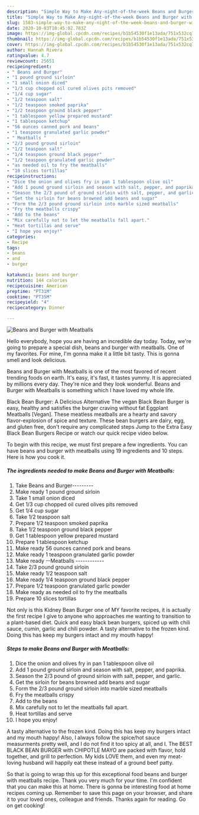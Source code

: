 ```yaml
---
description: "Simple Way to Make Any-night-of-the-week Beans and Burger with Meatballs"
title: "Simple Way to Make Any-night-of-the-week Beans and Burger with Meatballs"
slug: 1583-simple-way-to-make-any-night-of-the-week-beans-and-burger-with-meatballs
date: 2020-10-03T10:45:02.783Z
image: https://img-global.cpcdn.com/recipes/b1b54530f1e13ada/751x532cq70/beans-and-burger-with-meatballs-recipe-main-photo.jpg
thumbnail: https://img-global.cpcdn.com/recipes/b1b54530f1e13ada/751x532cq70/beans-and-burger-with-meatballs-recipe-main-photo.jpg
cover: https://img-global.cpcdn.com/recipes/b1b54530f1e13ada/751x532cq70/beans-and-burger-with-meatballs-recipe-main-photo.jpg
author: Hannah Rivera
ratingvalue: 4.7
reviewcount: 25651
recipeingredient:
- " Beans and Burger"
- "1 pound ground sirloin"
- "1 small onion diced"
- "1/3 cup chopped oil cured olives pits removed"
- "1/4 cup sugar"
- "1/2 teaspoon salt"
- "1/2 teaspoon smoked paprika"
- "1/2 teaspoon ground black pepper"
- "1 tablespoon yellow prepared mustard"
- "1 tablespoon ketchup"
- "56 ounces canned pork and beans"
- "1 teaspoon granulated garlic powder"
- " Meatballs "
- "2/3 pound ground sirloin"
- "1/2 teaspoon salt"
- "1/4 teaspoon ground black pepper"
- "1/2 teaspoon granulated garlic powder"
- "as needed oil to fry the meatballs"
- "10 slices tortillas"
recipeinstructions:
- "Dice the onion and olives fry in pan 1 tablespoon olive oil"
- "Add 1 pound ground sirloin and season with salt, pepper, and paprika."
- "Season the 2/3 pound of ground sirloin with salt, pepper, and garlic."
- "Get the sirloin for beans browned add beans and sugar"
- "Form the 2/3 pound ground sirloin into marble sized meatballs"
- "Fry the meatballs crispy"
- "Add to the beans"
- "Mix carefully not to let the meatballs fall apart."
- "Heat tortillas and serve"
- "I hope you enjoy!"
categories:
- Recipe
tags:
- beans
- and
- burger

katakunci: beans and burger 
nutrition: 144 calories
recipecuisine: American
preptime: "PT31M"
cooktime: "PT35M"
recipeyield: "4"
recipecategory: Dinner

---
```



![Beans and Burger with Meatballs](https://img-global.cpcdn.com/recipes/b1b54530f1e13ada/751x532cq70/beans-and-burger-with-meatballs-recipe-main-photo.jpg)

Hello everybody, hope you are having an incredible day today. Today, we're going to prepare a special dish, beans and burger with meatballs. One of my favorites. For mine, I'm gonna make it a little bit tasty. This is gonna smell and look delicious.

Beans and Burger with Meatballs is one of the most favored of recent trending foods on earth. It's easy, it's fast, it tastes yummy. It is appreciated by millions every day. They're nice and they look wonderful. Beans and Burger with Meatballs is something which I have loved my whole life.

Black Bean Burger: A Delicious Alternative The vegan Black Bean Burger is easy, healthy and satisfies the burger craving without fat Eggplant Meatballs [Vegan]. These meatless meatballs are a hearty and savory flavor-explosion of spice and texture. These bean burgers are dairy, egg, and gluten free, don&#39;t require any complicated steps Jump to the Extra Easy Black Bean Burgers Recipe or watch our quick recipe video below.


To begin with this recipe, we must first prepare a few ingredients. You can have beans and burger with meatballs using 19 ingredients and 10 steps. Here is how you cook it.

<!--inarticleads1-->

##### The ingredients needed to make Beans and Burger with Meatballs:

1. Take  Beans and Burger---------
1. Make ready 1 pound ground sirloin
1. Take 1 small onion diced
1. Get 1/3 cup chopped oil cured olives pits removed
1. Get 1/4 cup sugar
1. Take 1/2 teaspoon salt
1. Prepare 1/2 teaspoon smoked paprika
1. Take 1/2 teaspoon ground black pepper
1. Get 1 tablespoon yellow prepared mustard
1. Prepare 1 tablespoon ketchup
1. Make ready 56 ounces canned pork and beans
1. Make ready 1 teaspoon granulated garlic powder
1. Make ready  --Meatballs ------------
1. Take 2/3 pound ground sirloin
1. Make ready 1/2 teaspoon salt
1. Make ready 1/4 teaspoon ground black pepper
1. Prepare 1/2 teaspoon granulated garlic powder
1. Make ready as needed oil to fry the meatballs
1. Prepare 10 slices tortillas


Not only is this Kidney Bean Burger one of MY favorite recipes, it is actually the first recipe I give to anyone who approaches me wanting to transition to a plant-based diet. Quick and easy black bean burgers, spiced up with chili sauce, cumin, garlic and chili powder. A tasty alternative to the frozen kind. Doing this has keep my burgers intact and my mouth happy! 

<!--inarticleads2-->

##### Steps to make Beans and Burger with Meatballs:

1. Dice the onion and olives fry in pan 1 tablespoon olive oil
1. Add 1 pound ground sirloin and season with salt, pepper, and paprika.
1. Season the 2/3 pound of ground sirloin with salt, pepper, and garlic.
1. Get the sirloin for beans browned add beans and sugar
1. Form the 2/3 pound ground sirloin into marble sized meatballs
1. Fry the meatballs crispy
1. Add to the beans
1. Mix carefully not to let the meatballs fall apart.
1. Heat tortillas and serve
1. I hope you enjoy!


A tasty alternative to the frozen kind. Doing this has keep my burgers intact and my mouth happy! Also, I always follow the spice/hot sauce measurments pretty well, and I do not find it too spicy at all, and I. The BEST BLACK BEAN BURGER with CHIPOTLE MAYO are packed with flavor, hold together, and grill to perfection. My kids LOVE them, and even my meat-loving husband will happily eat these instead of a ground beef patty. 

So that is going to wrap this up for this exceptional food beans and burger with meatballs recipe. Thank you very much for your time. I'm confident that you can make this at home. There is gonna be interesting food at home recipes coming up. Remember to save this page on your browser, and share it to your loved ones, colleague and friends. Thanks again for reading. Go on get cooking!
